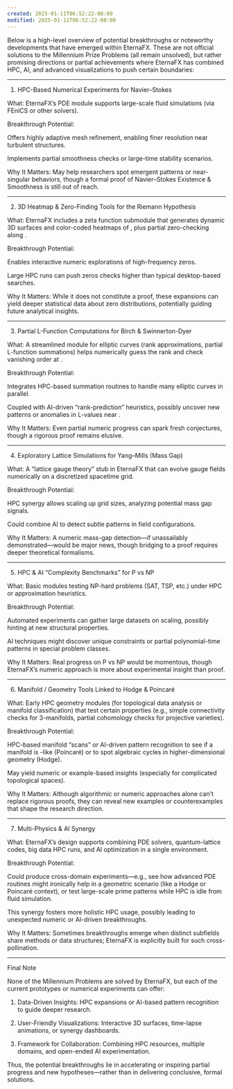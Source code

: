```yaml
---
created: 2025-01-11T06:52:22-08:00
modified: 2025-01-11T06:52:22-08:00
---
```


Below is a high-level overview of potential breakthroughs or noteworthy developments that have emerged within EternaFX. These are not official solutions to the Millennium Prize Problems (all remain unsolved), but rather promising directions or partial achievements where EternaFX has combined HPC, AI, and advanced visualizations to push certain boundaries:


---

1. HPC-Based Numerical Experiments for Navier–Stokes

What: EternaFX’s PDE module supports large-scale fluid simulations (via FEniCS or other solvers).

Breakthrough Potential:

Offers highly adaptive mesh refinement, enabling finer resolution near turbulent structures.

Implements partial smoothness checks or large-time stability scenarios.


Why It Matters: May help researchers spot emergent patterns or near-singular behaviors, though a formal proof of Navier–Stokes Existence & Smoothness is still out of reach.



---

2. 3D Heatmap & Zero-Finding Tools for the Riemann Hypothesis

What: EternaFX includes a zeta function submodule that generates dynamic 3D surfaces and color-coded heatmaps of , plus partial zero-checking along .

Breakthrough Potential:

Enables interactive numeric explorations of high-frequency zeros.

Large HPC runs can push zeros checks higher than typical desktop-based searches.


Why It Matters: While it does not constitute a proof, these expansions can yield deeper statistical data about zero distributions, potentially guiding future analytical insights.



---

3. Partial L-Function Computations for Birch & Swinnerton-Dyer

What: A streamlined module for elliptic curves (rank approximations, partial L-function summations) helps numerically guess the rank and check vanishing order at .

Breakthrough Potential:

Integrates HPC-based summation routines to handle many elliptic curves in parallel.

Coupled with AI-driven “rank-prediction” heuristics, possibly uncover new patterns or anomalies in L-values near .


Why It Matters: Even partial numeric progress can spark fresh conjectures, though a rigorous proof remains elusive.



---

4. Exploratory Lattice Simulations for Yang–Mills (Mass Gap)

What: A “lattice gauge theory” stub in EternaFX that can evolve gauge fields numerically on a discretized spacetime grid.

Breakthrough Potential:

HPC synergy allows scaling up grid sizes, analyzing potential mass gap signals.

Could combine AI to detect subtle patterns in field configurations.


Why It Matters: A numeric mass-gap detection—if unassailably demonstrated—would be major news, though bridging to a proof requires deeper theoretical formalisms.



---

5. HPC & AI “Complexity Benchmarks” for P vs NP

What: Basic modules testing NP-hard problems (SAT, TSP, etc.) under HPC or approximation heuristics.

Breakthrough Potential:

Automated experiments can gather large datasets on scaling, possibly hinting at new structural properties.

AI techniques might discover unique constraints or partial polynomial-time patterns in special problem classes.


Why It Matters: Real progress on P vs NP would be momentous, though EternaFX’s numeric approach is more about experimental insight than proof.



---

6. Manifold / Geometry Tools Linked to Hodge & Poincaré

What: Early HPC geometry modules (for topological data analysis or manifold classification) that test certain properties (e.g., simple connectivity checks for 3-manifolds, partial cohomology checks for projective varieties).

Breakthrough Potential:

HPC-based manifold “scans” or AI-driven pattern recognition to see if a manifold is -like (Poincaré) or to spot algebraic cycles in higher-dimensional geometry (Hodge).

May yield numeric or example-based insights (especially for complicated topological spaces).


Why It Matters: Although algorithmic or numeric approaches alone can’t replace rigorous proofs, they can reveal new examples or counterexamples that shape the research direction.



---

7. Multi-Physics & AI Synergy

What: EternaFX’s design supports combining PDE solvers, quantum-lattice codes, big data HPC runs, and AI optimization in a single environment.

Breakthrough Potential:

Could produce cross-domain experiments—e.g., see how advanced PDE routines might ironically help in a geometric scenario (like a Hodge or Poincaré context), or test large-scale prime patterns while HPC is idle from fluid simulation.

This synergy fosters more holistic HPC usage, possibly leading to unexpected numeric or AI-driven breakthroughs.


Why It Matters: Sometimes breakthroughs emerge when distinct subfields share methods or data structures; EternaFX is explicitly built for such cross-pollination.



---

Final Note

None of the Millennium Problems are solved by EternaFX, but each of the current prototypes or numerical experiments can offer:

1. Data-Driven Insights: HPC expansions or AI-based pattern recognition to guide deeper research.


2. User-Friendly Visualizations: Interactive 3D surfaces, time-lapse animations, or synergy dashboards.


3. Framework for Collaboration: Combining HPC resources, multiple domains, and open-ended AI experimentation.



Thus, the potential breakthroughs lie in accelerating or inspiring partial progress and new hypotheses—rather than in delivering conclusive, formal solutions.

